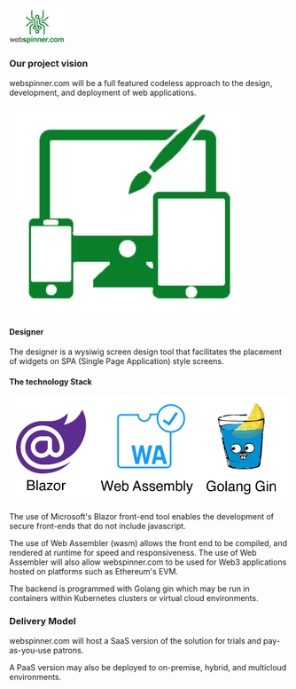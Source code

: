 <div width="10%">
  <img src="https://github.com/webspinner-com/home/blob/5806fd7edc36fc713bc1d668522d51654222163b/images/webspinner-logo-small.png" width="100">
</div>

### Our project vision

webspinner.com will be a full featured codeless approach to the design, development, and deployment of web applications.

![webspinner.com](/images/designer.png)

#### Designer

The designer is a wysiwig screen design tool that facilitates the placement of widgets on SPA (Single Page Application) style screens.

#### The technology Stack

![webspinner.com](/images/techbanner.png)

The use of Microsoft's Blazor front-end tool enables the development of secure front-ends that do not include javascript.

The use of Web Assembler (wasm) allows the front end to be compiled, and rendered at runtime for speed and responsiveness.
The use of Web Assembler will also allow webspinner.com to be used for Web3 applications hosted on platforms such as Ethereum's EVM.

The backend is programmed with Golang gin which may be run in containers within Kubernetes clusters or virtual cloud environments.

### Delivery Model

webspinner.com will host a SaaS version of the solution for trials and pay-as-you-use patrons. 

A PaaS version may also be deployed to on-premise, hybrid, and multicloud environments.
